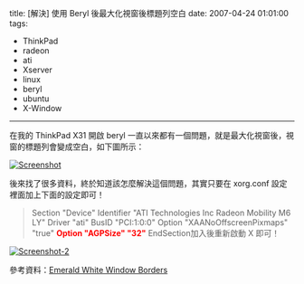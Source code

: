 title: \[解決\] 使用 Beryl 後最大化視窗後標題列空白
date: 2007-04-24 01:01:00
tags: 
- ThinkPad
- radeon
- ati
- Xserver
- linux
- beryl
- ubuntu
- X-Window
---

在我的 ThinkPad X31 開啟 beryl 一直以來都有一個問題，就是最大化視窗後，視窗的標題列會變成空白，如下圖所示：

[![Screenshot](http://farm1.static.flickr.com/200/470109440_63cdb4904f.jpg)](http://www.flickr.com/photos/yurenju/470109440/ "Photo Sharing")

後來找了很多資料，終於知道該怎麼解決這個問題，其實只要在 xorg.conf 設定裡面加上下面的設定即可！
> Section "Device"
>       Identifier      "ATI Technologies Inc Radeon Mobility M6 LY"
>       Driver          "ati"
>       BusID           "PCI:1:0:0"
>       Option          "XAANoOffscreenPixmaps" "true"
>       <span style="font-weight: bold; color: rgb(255, 0, 0);">Option          "AGPSize" "32"</span>
> EndSection加入後重新啟動 X 即可！

[![Screenshot-2](http://farm1.static.flickr.com/229/470109450_3609201e72.jpg)](http://www.flickr.com/photos/yurenju/470109450/ "Photo Sharing")

參考資料：[Emerald White Window Borders](http://forum.beryl-project.org/viewtopic.php?f=36&t=320&amp;start=0&st=0&amp;sk=t&amp;sd=a)